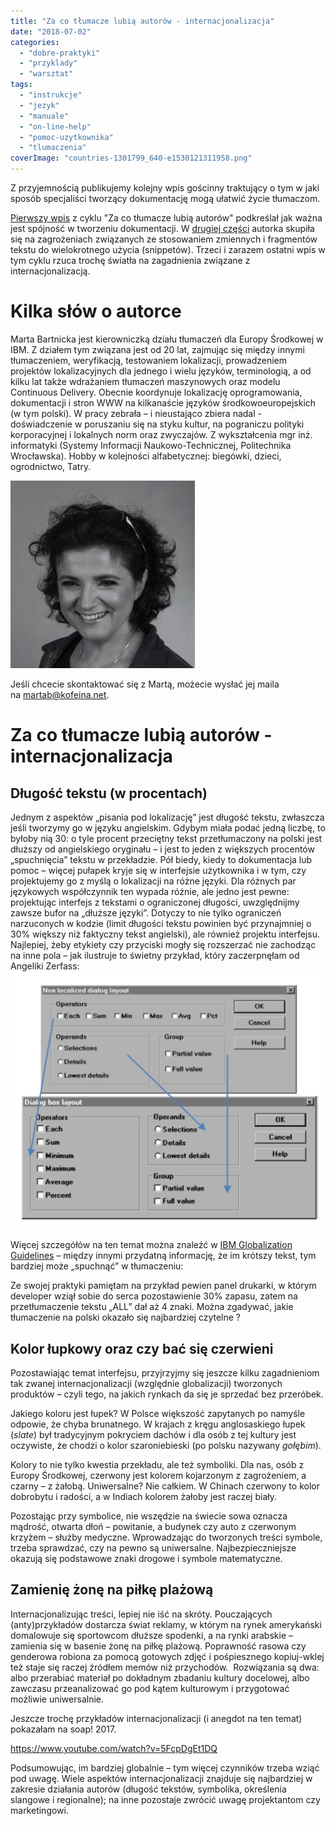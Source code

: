 ```yaml
---
title: "Za co tłumacze lubią autorów - internacjonalizacja"
date: "2018-07-02"
categories: 
  - "dobre-praktyki"
  - "przyklady"
  - "warsztat"
tags: 
  - "instrukcje"
  - "jezyk"
  - "manuale"
  - "on-line-help"
  - "pomoc-uzytkownika"
  - "tlumaczenia"
coverImage: "countries-1301799_640-e1530121311958.png"
---
```


Z przyjemnością publikujemy kolejny wpis gościnny traktujący o tym w jaki sposób specjaliści tworzący dokumentację mogą ułatwić życie tłumaczom.

[Pierwszy wpis](http://techwriter.pl/za-co-tlumacze-lubia-autorow-spojnosc/) z cyklu "Za co tłumacze lubią autorów" podkreślał jak ważna jest spójność w tworzeniu dokumentacji. W [drugiej części](http://techwriter.pl/za-co-tlumacze-lubia-autorow-skladaki/) autorka skupiła się na zagrożeniach związanych ze stosowaniem zmiennych i fragmentów tekstu do wielokrotnego użycia (snippetów). Trzeci i zarazem ostatni wpis w tym cyklu rzuca trochę światła na zagadnienia związane z internacjonalizacją.

# Kilka słów o autorce

Marta Bartnicka jest kierowniczką działu tłumaczeń dla Europy Środkowej w IBM. Z działem tym związana jest od 20 lat, zajmując się między innymi tłumaczeniem, weryfikacją, testowaniem lokalizacji, prowadzeniem projektów lokalizacyjnych dla jednego i wielu języków, terminologią, a od kilku lat także wdrażaniem tłumaczeń maszynowych oraz modelu Continuous Delivery. Obecnie koordynuje lokalizację oprogramowania, dokumentacji i stron WWW na kilkanaście języków środkowoeuropejskich (w tym polski). W pracy zebrała – i nieustająco zbiera nadal - doświadczenie w poruszaniu się na styku kultur, na pograniczu polityki korporacyjnej i lokalnych norm oraz zwyczajów. Z wykształcenia mgr inż. informatyki (Systemy Informacji Naukowo-Technicznej, Politechnika Wrocławska). Hobby w kolejności alfabetycznej: biegówki, dzieci, ogrodnictwo, Tatry.

[![](images/marta_bartnicka-295x300.jpg)](http://techwriter.pl/wp-content/uploads/2018/03/marta_bartnicka.jpg)

Jeśli chcecie skontaktować się z Martą, możecie wysłać jej maila na [martab@kofeina.net](mailto:martab@kofeina.net).

# Za co tłumacze lubią autorów - internacjonalizacja

## Długość tekstu (w procentach)

Jednym z aspektów „pisania pod lokalizację” jest długość tekstu, zwłaszcza jeśli tworzymy go w języku angielskim. Gdybym miała podać jedną liczbę, to byłoby nią 30: o tyle procent przeciętny tekst przetłumaczony na polski jest dłuższy od angielskiego oryginału – i jest to jeden z większych procentów „spuchnięcia” tekstu w przekładzie. Pół biedy, kiedy to dokumentacja lub pomoc – więcej pułapek kryje się w interfejsie użytkownika i w tym, czy projektujemy go z myślą o lokalizacji na różne języki. Dla różnych par językowych współczynnik ten wypada różnie, ale jedno jest pewne: projektując interfejs z tekstami o ograniczonej długości, uwzględnijmy zawsze bufor na „dłuższe języki”. Dotyczy to nie tylko ograniczeń narzuconych w kodzie (limit długości tekstu powinien być przynajmniej o 30% większy niż faktyczny tekst angielski), ale również projektu interfejsu. Najlepiej, żeby etykiety czy przyciski mogły się rozszerzać nie zachodząc na inne pola – jak ilustruje to świetny przykład, który zaczerpnęłam od Angeliki Zerfass:[![](images/Picture1.png)](http://techwriter.pl/wp-content/uploads/2018/06/Picture1.png)

Więcej szczegółów na ten temat można znaleźć w [IBM Globalization Guidelines](https://www-01.ibm.com/software/globalization/guidelines/a3.html) – między innymi przydatną informację, że im krótszy tekst, tym bardziej może „spuchnąć” w tłumaczeniu:

Ze swojej praktyki pamiętam na przykład pewien panel drukarki, w którym developer wziął sobie do serca pozostawienie 30% zapasu, zatem na przetłumaczenie tekstu „ALL” dał aż 4 znaki. Można zgadywać, jakie tłumaczenie na polski okazało się najbardziej czytelne ?

## Kolor łupkowy oraz czy bać się czerwieni

Pozostawiając temat interfejsu, przyjrzyjmy się jeszcze kilku zagadnieniom tak zwanej internacjonalizacji (względnie globalizacji) tworzonych produktów – czyli tego, na jakich rynkach da się je sprzedać bez przeróbek.

Jakiego koloru jest łupek? W Polsce większość zapytanych po namyśle odpowie, że chyba brunatnego. W krajach z kręgu anglosaskiego łupek (_slate_) był tradycyjnym pokryciem dachów i dla osób z tej kultury jest oczywiste, że chodzi o kolor szaroniebieski (po polsku nazywany _gołębim_).

Kolory to nie tylko kwestia przekładu, ale też symboliki. Dla nas, osób z Europy Środkowej, czerwony jest kolorem kojarzonym z zagrożeniem, a czarny – z żałobą. Uniwersalne? Nie całkiem. W Chinach czerwony to kolor dobrobytu i radości, a w Indiach kolorem żałoby jest raczej biały.

Pozostając przy symbolice, nie wszędzie na świecie sowa oznacza mądrość, otwarta dłoń – powitanie, a budynek czy auto z czerwonym krzyżem – służby medyczne. Wprowadzając do tworzonych treści symbole, trzeba sprawdzać, czy na pewno są uniwersalne. Najbezpieczniejsze okazują się podstawowe znaki drogowe i symbole matematyczne.

## Zamienię żonę na piłkę plażową

Internacjonalizując treści, lepiej nie iść na skróty. Pouczających (anty)przykładów dostarcza świat reklamy, w którym na rynek amerykański domalowuje się sportowcom dłuższe spodenki, a na rynki arabskie – zamienia się w basenie żonę na piłkę plażową. Poprawność rasowa czy genderowa robiona za pomocą gotowych zdjęć i pośpiesznego kopiuj-wklej też staje się raczej źródłem memów niż przychodów.  Rozwiązania są dwa: albo przerabiać materiał po dokładnym zbadaniu kultury docelowej, albo zawczasu przeanalizować go pod kątem kulturowym i przygotować możliwie uniwersalnie.

Jeszcze trochę przykładów internacjonalizacji (i anegdot na ten temat) pokazałam na soap! 2017.

https://www.youtube.com/watch?v=5FcpDgEt1DQ

Podsumowując, im bardziej globalnie – tym więcej czynników trzeba wziąć pod uwagę. Wiele aspektów internacjonalizacji znajduje się najbardziej w zakresie działania autorów (długość tekstów, symbolika, określenia slangowe i regionalne); na inne pozostaje zwrócić uwagę projektantom czy marketingowi.
